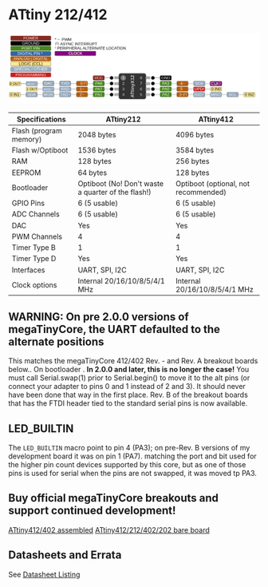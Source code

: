 # ATtiny 212/412
![x12 Pin Mapping](ATtiny_x12.gif "Arduino Pin Mapping for ATtiny x12")

 Specifications |  ATtiny212|  ATtiny412
------------ | ------------- | -------------
Flash (program memory)   | 2048 bytes | 4096 bytes
Flash w/Optiboot   | 1536 bytes | 3584 bytes
RAM  | 128 bytes | 256 bytes
EEPROM | 64 bytes | 128 bytes
Bootloader | Optiboot (No! Don't waste a quarter of the flash!) | Optiboot (optional, not recommended)
GPIO Pins | 6 (5 usable) | 6 (5 usable)
ADC Channels | 6 (5 usable) | 6 (5 usable)
DAC | Yes | Yes
PWM Channels | 4 | 4
Timer Type B | 1 | 1
Timer Type D | Yes | Yes
Interfaces | UART, SPI, I2C | UART, SPI, I2C
Clock options | Internal 20/16/10/8/5/4/1 MHz | Internal 20/16/10/8/5/4/1 MHz

## WARNING: On pre 2.0.0 versions of megaTinyCore, the UART defaulted to the alternate positions
This matches the megaTinyCore 412/402 Rev. - and Rev. A breakout boards below.. On bootloader . **In 2.0.0 and later, this is no longer the case!** You must call Serial.swap(1) prior to Serial.begin() to move it to the alt pins (or connect your adapter to pins 0 and 1 instead of 2 and 3). It should never have been done that way in the first place. Rev. B of the breakout boards that has the FTDI header tied to the standard serial pins is now available.

## LED_BUILTIN
The `LED_BUILTIN` macro point to pin 4 (PA3); on pre-Rev. B versions of my development board it was on pin 1 (PA7). matching the port and bit used for the higher pin count devices supported by this core, but as one of those pins is used for serial when the pins are not swapped, it was moved tp PA3.

## Buy official megaTinyCore breakouts and support continued development!
[ATtiny412/402 assembled](https://www.tindie.com/products/17685/)
[ATtiny412/212/402/202 bare board](https://www.tindie.com/products/17749/)

## Datasheets and Errata
See [Datasheet Listing](Datasheets.md)
